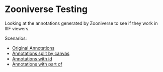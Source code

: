 # Zooniverse Testing

Looking at the annotations generated by Zooniverse to see if they work in IIIF viewers. 

Scenarios:

 * [Original Annotations](original/)
 * [Annotations split by canvas](split/)
 * [Annotations with id](with_id/)
 * [Annotations with part of](partof/)

